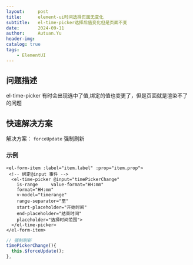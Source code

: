 ```yaml
---
layout:     post
title:      element-ui时间选择页面无变化
subtitle:   el-time-picker选择后值变化但是页面不变
date:       2024-09-11
author:     Autuan.Yu
header-img:
catalog: true
tags:
    - ElementUI
---
```


## 问题描述
el-time-picker 有时会出现选中了值,绑定的值也变更了，但是页面就是渲染不了的问题

## 快速解决方案

解决方案： `forceUpdate` 强制刷新 


### 示例
```vue
<el-form-item :label="item.label" :prop="item.prop">  
 <!-- 绑定@input 事件 -->
  <el-time-picker @input="timePickerChange"  
    is-range     value-format="HH:mm"  
    format="HH:mm"  
    v-model="timerange"  
    range-separator="至"  
    start-placeholder="开始时间"  
    end-placeholder="结束时间"  
    placeholder="选择时间范围">  
  </el-time-picker>
</el-form-item>
```


```js
// 强制刷新
timePickerChange(){  
  this.$forceUpdate();  
},
```

